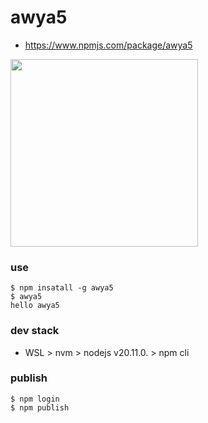 # awya5
- https://www.npmjs.com/package/awya5
<img src="https://kinsta.com/wp-content/uploads/2022/06/what-is-npm.png" width=300 />

### use
```
$ npm insatall -g awya5
$ awya5
hello awya5
```

### dev stack
- WSL > nvm > nodejs v20.11.0. > npm cli

### publish
```
$ npm login
$ npm publish
```
